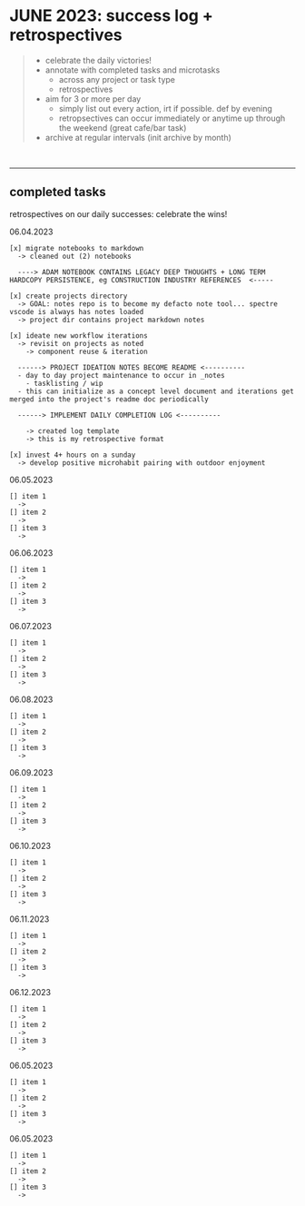 # JUNE 2023: success log + retrospectives

> * celebrate the daily victories!
> * annotate with completed tasks and microtasks
>   * across any project or task type
>   * retrospectives
> * aim for 3 or more per day
>   * simply list out every action, irt if possible. def by evening
>   * retropsectives can occur immediately or anytime up through the weekend (great cafe/bar task)
> * archive at regular intervals (init archive by month)

<br>
<hr>

  ## completed tasks
retrospectives on our daily successes: celebrate the wins!

06.04.2023

    [x] migrate notebooks to markdown
      -> cleaned out (2) notebooks 

      ----> ADAM NOTEBOOK CONTAINS LEGACY DEEP THOUGHTS + LONG TERM HARDCOPY PERSISTENCE, eg CONSTRUCTION INDUSTRY REFERENCES  <-----
    
    [x] create projects directory
      -> GOAL: notes repo is to become my defacto note tool... spectre vscode is always has notes loaded
      -> project dir contains project markdown notes

    [x] ideate new workflow iterations
      -> revisit on projects as noted
        -> component reuse & iteration
      
      ------> PROJECT IDEATION NOTES BECOME README <----------
      - day to day project maintenance to occur in _notes
        - tasklisting / wip
      - this can initialize as a concept level document and iterations get merged into the project's readme doc periodically

      ------> IMPLEMENT DAILY COMPLETION LOG <----------

        -> created log template
        -> this is my retrospective format 

    [x] invest 4+ hours on a sunday
      -> develop positive microhabit pairing with outdoor enjoyment
    
    


06.05.2023

    [] item 1
      -> 
    [] item 2
      -> 
    [] item 3
      -> 
    

06.06.2023

    [] item 1
      -> 
    [] item 2
      -> 
    [] item 3
      -> 
    

06.07.2023

    [] item 1
      -> 
    [] item 2
      -> 
    [] item 3
      -> 
    

06.08.2023

    [] item 1
      -> 
    [] item 2
      -> 
    [] item 3
      -> 
    

06.09.2023

    [] item 1
      -> 
    [] item 2
      -> 
    [] item 3
      -> 
    

06.10.2023

    [] item 1
      -> 
    [] item 2
      -> 
    [] item 3
      -> 
    

06.11.2023

    [] item 1
      -> 
    [] item 2
      -> 
    [] item 3
      -> 
    

06.12.2023

    [] item 1
      -> 
    [] item 2
      -> 
    [] item 3
      -> 
    

06.05.2023

    [] item 1
      -> 
    [] item 2
      -> 
    [] item 3
      -> 
    

06.05.2023

    [] item 1
      -> 
    [] item 2
      -> 
    [] item 3
      -> 
